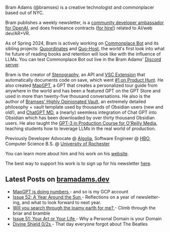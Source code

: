 Bram Adams (@bramses) is a creative technologist and commonplacer based out of NYC. 

Bram publishes a weekly newsletter, is a [community developer ambassador for OpenAI](https://platform.openai.com/ambassadors), and does freeleance contracts ([for hire!](https://www.bramadams.dev/consulting/)) related to AI/web dev/AR+VR. 

As of Spring 2024, Bram is actively working on [Commonplace Bot](https://github.com/bramses/commonplace-bot) and its sibling projects: [Quoordinates](https://github.com/bramses/quoordinates) and [Quo-Host](https://github.com/bramses/quo-host), the world's first look into what he future of reading books and retention will look like with the influence of LLMs. You can test Commonplace Bot out live in the Bram Adams' [Discord server](https://discord.gg/GrgkFP3Je3).

Bram is the creator of [Stenography](https://stenography.dev), an API and [VSC Extension](https://marketplace.visualstudio.com/items?itemName=Stenography.stenography) that automatically documents code on save, which went [#1 on Product Hunt](https://www.producthunt.com/products/stenography#stenography). He also created [MapGPT](https://chat.openai.com/g/g-Pw20OIj6o-mapgpt), a GPT that creates a personalized tour guide from anywhere in the world and has been a featured GPT on the GPT Store and used in more than twenty-five thousand conversations. He also is the author of [Bramses' Highly Opinionated Vault](https://github.com/bramses/bramses-highly-opinionated-vault-2023), an extremely detailed philosophy + vault template used by thousands of Obsidian users (new and old!), and [ChatGPT MD](https://github.com/bramses/chatgpt-md), a (nearly) seemless integration of Chat GPT into Obsidian which has been downloaded by over thirty thousand Obsidian users. He also taught the [GPT-3 in Production Course for O'Reilly Media](https://www.oreilly.com/live-events/gpt-3-in-production/0636920065944/0636920071443/), teaching students how to leverage LLMs in the real world of production.

Previously Developer Advocate @ [Algolia](https://www.algolia.com/), Software Engineer @ [HBO](https://www.hbo.com/), Computer Science B.S. @ [University of Rochester](https://rochester.edu/)

You can learn more about him and his work on his [website](https://www.bramadams.dev/about/). 

The best way to support his work is to sign up for his newsletter [here](https://www.bramadams.dev/#/portal/).


## Latest Posts on [bramadams.dev](https://www.bramadams.dev/)

<!--START_SECTION:feed-->
* [ MapGPT is doing numbers ](https:&#x2F;&#x2F;www.bramadams.dev&#x2F;core-dump-03-22-24&#x2F;) - and so is my GCP account
* [ Issue 52: A Year Around the Sun ](https:&#x2F;&#x2F;www.bramadams.dev&#x2F;issue-52&#x2F;) - Reflections on a year of newsletter-ing, and what to look forward to next year.
* [ Will you search through the loamy earth for me? ](https:&#x2F;&#x2F;www.bramadams.dev&#x2F;core-dump-03-14-2024&#x2F;) - Climb through the briar and bramble
* [ Issue 51: Your Art or Your Life ](https:&#x2F;&#x2F;www.bramadams.dev&#x2F;issue-51&#x2F;) - Why a Personal Domain is your Domain
* [ Divine Shield 0&#x2F;2s ](https:&#x2F;&#x2F;www.bramadams.dev&#x2F;core-dump-03-08-2024&#x2F;) - That day everyone forgot about The Beatles
<!--END_SECTION:feed-->
